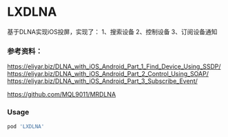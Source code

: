 # LXDLNA

基于DLNA实现iOS投屏，实现了：
1、搜索设备
2、控制设备
3、订阅设备通知



### 参考资料：
https://eliyar.biz/DLNA_with_iOS_Android_Part_1_Find_Device_Using_SSDP/
https://eliyar.biz/DLNA_with_iOS_Android_Part_2_Control_Using_SOAP/
https://eliyar.biz/DLNA_with_iOS_Android_Part_3_Subscribe_Event/

https://github.com/MQL9011/MRDLNA



### Usage

```ruby
pod 'LXDLNA'
```

